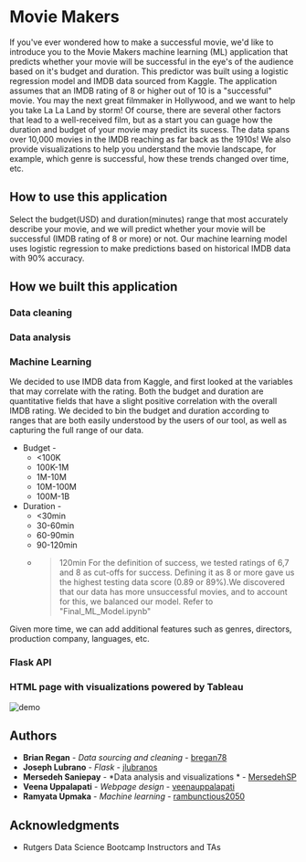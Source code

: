 
# Movie Makers

If you've ever wondered how to make a successful movie, we'd like to introduce you to the Movie Makers machine learning (ML) application that predicts whether your movie will be successful in the eye's of the audience based on it's budget and duration. This predictor was built using a logistic regression model and IMDB data sourced from Kaggle. The application assumes that an IMDB rating of 8 or higher out of 10 is a "successful" movie. You may the next great filmmaker in Hollywood, and we want to help you take La La Land by storm! Of course, there are several other factors that lead to a well-received film, but as a start you can guage how the duration and budget of your movie may predict its sucess. The data spans over 10,000 movies in the IMDB reaching as far back as the 1910s! We also provide visualizations to help you understand the movie landscape, for example, which genre is successful, how these trends changed over time, etc.

## How to use this application
Select the budget(USD) and duration(minutes) range that most accurately describe your movie, and we will predict whether your movie will be successful (IMDB rating of 8 or more) or not. Our machine learning model uses logistic regression to make predictions based on historical IMDB data with 90% accuracy.

## How we built this application

### Data cleaning

### Data analysis

### Machine Learning
We decided to use IMDB data from Kaggle, and first looked at the variables that may correlate with the rating. Both the budget and duration are quantitative fields that have a slight positive correlation with the overall IMDB rating. We decided to bin the budget and duration according to ranges that are both easily understood by the users of our tool, as well as capturing the full range of our data. 
* Budget - 
  * <100K
  * 100K-1M
  * 1M-10M
  * 10M-100M
  * 100M-1B
* Duration - 
  * <30min
  * 30-60min
  * 60-90min
  * 90-120min
  * >120min
For the definition of success, we tested ratings of 6,7 and 8 as cut-offs for success. Defining it as 8 or more gave us the highest testing data score (0.89 or 89%).We discovered that our data has more unsuccessful movies, and to account for this, we balanced our model. Refer to "Final_ML_Model.ipynb"

Given more time, we can add additional features such as genres, directors, production company, languages, etc.

### Flask API

### HTML page with visualizations powered by Tableau



![demo](https://github.com/MersedehSP/Meetup_Project2/blob/main/video/demo.gif)

## Authors

* **Brian Regan** - *Data sourcing and cleaning* - [bregan78](https://github.com/bregan78)
* **Joseph Lubrano** - *Flask* - [jlubranos](https://github.com/jlubranos)
* **Mersedeh Saniepay** - *Data analysis and visualizations * - [MersedehSP](https://github.com/MersedehSP)
* **Veena Uppalapati** - *Webpage design* - [veenauppalapati](https://github.com/veenauppalapati)
* **Ramyata Upmaka** - *Machine learning* - [rambunctious2050](https://github.com/rambunctious2050)

## Acknowledgments

* Rutgers Data Science Bootcamp Instructors and TAs
